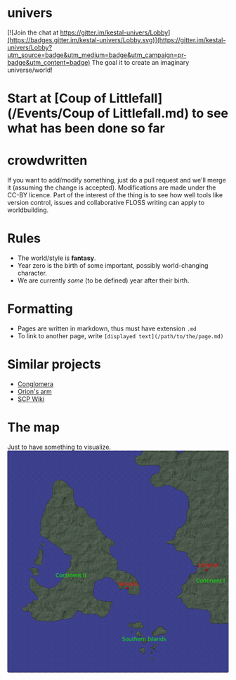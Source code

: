 # univers

[![Join the chat at https://gitter.im/kestal-univers/Lobby](https://badges.gitter.im/kestal-univers/Lobby.svg)](https://gitter.im/kestal-univers/Lobby?utm_source=badge&utm_medium=badge&utm_campaign=pr-badge&utm_content=badge)
The goal it to create an imaginary universe/world!

# Start at [Coup of Littlefall](/Events/Coup of Littlefall.md) to see what has been done so far

# crowdwritten
If you want to add/modify something, just do a pull request and we'll merge it (assuming the change is accepted).
Modifications are made under the CC-BY licence.
Part of the interest of the thing is to see how well tools like version control, issues and collaborative FLOSS writing can apply to worldbuilding.

# Rules
* The world/style is **fantasy**.
* Year zero is the birth of some important, possibly world-changing character.
* We are currently *some* (to be defined) year after their birth.

# Formatting
* Pages are written in markdown, thus must have extension `.md`
* To link to another page, write `[displayed text](/path/to/the/page.md)`


# Similar projects
* [Conglomera](http://conglomera.wikia.com/wiki/FAQs/New_User%27s_Guide)
* [Orion's arm](http://www.orionsarm.com/)
* [SCP Wiki](http://www.scp-wiki.net/)

# The map
Just to have something to visualize.
![map](/map.svg)
